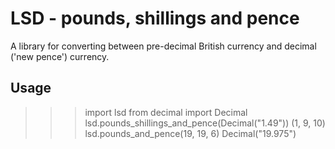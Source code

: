 # LSD - pounds, shillings and pence

A library for converting between pre-decimal British currency and decimal ('new pence') currency.

## Usage
>>> import lsd
>>> from decimal import Decimal
>>> lsd.pounds_shillings_and_pence(Decimal("1.49"))
(1, 9, 10)
>>> lsd.pounds_and_pence(19, 19, 6)
Decimal("19.975")

